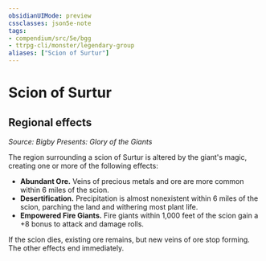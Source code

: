 ```yaml
---
obsidianUIMode: preview
cssclasses: json5e-note
tags:
- compendium/src/5e/bgg
- ttrpg-cli/monster/legendary-group
aliases: ["Scion of Surtur"]
---
```

# Scion of Surtur

## Regional effects
_Source: Bigby Presents: Glory of the Giants_

The region surrounding a scion of Surtur is altered by the giant's magic, creating one or more of the following effects:

- **Abundant Ore.** Veins of precious metals and ore are more common within 6 miles of the scion.  
- **Desertification.** Precipitation is almost nonexistent within 6 miles of the scion, parching the land and withering most plant life.  
- **Empowered Fire Giants.** Fire giants within 1,000 feet of the scion gain a +8 bonus to attack and damage rolls.  

If the scion dies, existing ore remains, but new veins of ore stop forming. The other effects end immediately.